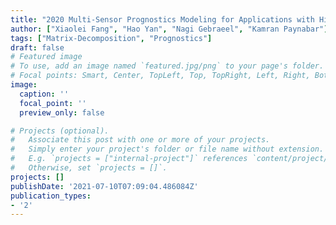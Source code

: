 ```yaml
---
title: "2020 Multi-Sensor Prognostics Modeling for Applications with Highly Incomplete Signals"
author: ["Xiaolei Fang", "Hao Yan", "Nagi Gebraeel", "Kamran Paynabar"]
tags: ["Matrix-Decomposition", "Prognostics"]
draft: false
# Featured image
# To use, add an image named `featured.jpg/png` to your page's folder.
# Focal points: Smart, Center, TopLeft, Top, TopRight, Left, Right, BottomLeft, Bottom, BottomRight.
image:
  caption: ''
  focal_point: ''
  preview_only: false

# Projects (optional).
#   Associate this post with one or more of your projects.
#   Simply enter your project's folder or file name without extension.
#   E.g. `projects = ["internal-project"]` references `content/project/deep-learning/index.md`.
#   Otherwise, set `projects = []`.
projects: []
publishDate: '2021-07-10T07:09:04.486084Z'
publication_types:
- '2'
---
```

